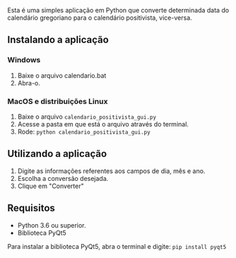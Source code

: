 Esta é uma simples aplicação em Python que converte determinada data do calendário gregoriano para o calendário positivista, vice-versa.

## Instalando a aplicação

### Windows
1. Baixe o arquivo calendario.bat
2. Abra-o.

### MacOS e distribuições Linux
1. Baixe o arquivo `calendario_positivista_gui.py`
2. Acesse a pasta em que está o arquivo através do terminal.
3. Rode:
   `python calendario_positivista_gui.py`

## Utilizando a aplicação

1. Digite as informações referentes aos campos de dia, mês e ano.
2. Escolha a conversão desejada.
3. Clique em "Converter"

## Requisitos
* Python 3.6 ou superior.
* Biblioteca PyQt5

Para instalar a biblioteca PyQt5, abra o terminal e digite: `pip install pyqt5`
